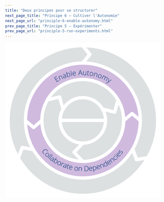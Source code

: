 ```yaml
---
title: "Deux principes pour se structurer"
next_page_title: "Principe 6 – Cultiver l'Autonomie"
next_page_url: "principle-6-enable-autonomy.html"
prev_page_title: "Principe 5 – Expérimenter"
prev_page_url: "principle-5-run-experiments.html"
---
```




![Deux principes pour se structurer : Cultiver l'Autonomie – Collaborer sur les Dépendances](img/csf/csf-light-structure.png)
